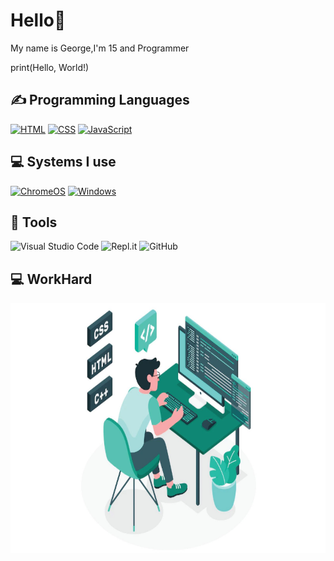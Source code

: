 <h1>Hello👋</h1>
<p>My name is George,I'm 15 and Programmer</p>
<p>print(Hello, World!)</p>

<h2>✍ Programming Languages</h2>
<p>
    <a href=""><img alt="HTML" src="https://img.shields.io/badge/HTML-E34F26.svg?logo=html5&logoColor=white"></a>
    <a href=""><img alt="CSS" src="https://img.shields.io/badge/CSS-1572B6.svg?logo=css3&logoColor=white"></a>
    <a href="https://mths-icd2o-1-2023.github.io/ICD2O-Unit-3-04-George-Khalil-29/" target="_blank"><img alt="JavaScript" src="https://img.shields.io/badge/JavaScript-F7DF1E.svg?logo=javascript&logoColor=white"></a>
     </p>

<h2>💻 Systems I use</h2>
<p>
  <a href="https://www.google.com/intl/en_ca/chromebook/chrome-os/"><img src="https://img.shields.io/badge/chrome%20os-3d89fc?logo=google%20chrome&logoColor=white" alt="ChromeOS"></a>
  <a href="https://www.microsoft.com/en-ca/windows/"><img src="https://img.shields.io/badge/Windows-0078D6?logo=windows&logoColor=white" alt="Windows"></a>
</p>

## 🔧 Tools
  ![Visual Studio Code](https://img.shields.io/badge/Visual%20Studio%20Code-0078d7.svg?style=for-the-badge&logo=visual-studio-code&logoColor=white)
  ![Repl.it](https://img.shields.io/badge/Repl.it-%230D101E.svg?style=for-the-badge&logo=replit&logoColor=white)
  ![GitHub](https://img.shields.io/badge/github-%23121011.svg?style=for-the-badge&logo=github&logoColor=white)
  
 <h2>💻 WorkHard</h2>
      <p>
      <img src="./images/CodingImage.Jpeg.jpg" width="600" height="400">
      </p>
